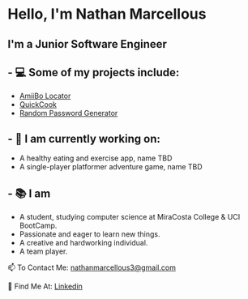 # Hello, I'm Nathan Marcellous
## I'm a Junior Software Engineer

## - 💻 Some of my projects include:
   - [AmiiBo Locator](https://bsandfer.github.io/amiibo-locator/)
   - [QuickCook](https://bootcamp-project-2-quickcook.herokuapp.com)
   - [Random Password Generator](https://tabuhana.github.io/Random-Password-Generator/)

## - 💬 I am currently working on:
   - A healthy eating and exercise app, name TBD
   - A single-player platformer adventure game, name TBD

## - 📚 I am 
   - A student, studying computer science at MiraCosta College & UCI BootCamp.
   - Passionate and eager to learn new things.
   - A creative and hardworking individual.
   - A team player.

📫 To Contact Me: nathanmarcellous3@gmail.com

📙 Find Me At: [Linkedin](https://www.linkedin.com/in/nathaniel-marcellous-832291229/)
